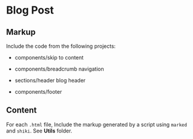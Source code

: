 # Blog Post

## Markup

Include the code from the following projects:

- components/skip to content

- components/breadcrumb navigation

- sections/header blog header

- components/footer

## Content

For each `.html` file, Include the markup generated by a script using `marked` and `shiki`. See **Utils** folder.
